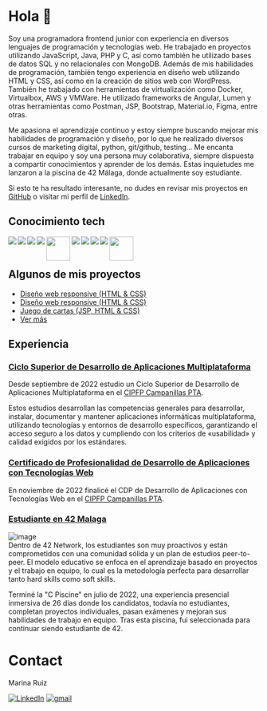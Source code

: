 # Hola 👋

Soy una programadora frontend junior con experiencia en diversos lenguajes de programación y tecnologías web. He trabajado en proyectos utilizando JavaScript, Java, PHP y C, así como también he utilizado bases de datos SQL y no relacionales con MongoDB. Además de mis habilidades de programación, también tengo experiencia en diseño web utilizando HTML y CSS, así como en la creación de sitios web con WordPress. También he trabajado con herramientas de virtualización como Docker, Virtualbox, AWS y VMWare. He utilizado frameworks de Angular, Lumen y otras herramientas como Postman, JSP, Bootstrap, Material.io, Figma, entre otras. 

Me apasiona el aprendizaje continuo y estoy siempre buscando mejorar mis habilidades de programación y diseño, por lo que he realizado diversos cursos de marketing digital, python, git/github, testing... Me encanta trabajar en equipo y soy una persona muy colaborativa, siempre dispuesta a compartir conocimientos y aprender de los demás. Estas inquietudes me lanzaron a la piscina de 42 Málaga, donde actualmente soy estudiante.

Si esto te ha resultado interesante, no dudes en revisar mis proyectos en [GitHub](https://github.com/marruiart?tab=repositories) o visitar mi perfil de [LinkedIn](https://linkedin.com/in/marruiart). 

## Conocimiento tech

<img src="https://github.com/abranhe/programming-languages-logos/blob/master/src/html/html_48x48.png" align="left"/>
<img src="https://github.com/abranhe/programming-languages-logos/blob/master/src/css/css_48x48.png" align="left"/>
<img src="https://github.com/abranhe/programming-languages-logos/blob/master/src/javascript/javascript_48x48.png" align="left"/>
<img src="https://github.com/abranhe/programming-languages-logos/blob/master/src/typescript/typescript_48x48.png" align="left"/>
<img src="https://user-images.githubusercontent.com/88201067/189842194-7873c5c0-6f76-4bf8-9051-134f83bf017e.png" height="48" align="left"/>
<img src="https://github.com/abranhe/programming-languages-logos/blob/master/src/c/c_48x48.png" align="left"/>
<img src="https://github.com/abranhe/programming-languages-logos/blob/master/src/java/java_48x48.png" align="left"/>
<img src="https://github.com/abranhe/programming-languages-logos/blob/master/src/php/php_48x48.png" align="left"/>
<img src="https://github.com/abranhe/programming-languages-logos/blob/master/src/python/python_48x48.png" align="left"/>
<img src="https://img.shields.io/badge/Angular-DD0031?style=for-the-badge&logo=angular&logoColor=white" height="48" align="left"/>

<br>
<br>

## Algunos de mis proyectos

* [Diseño web responsive (HTML & CSS)](https://marruiart.github.io/ilea-web)
* [Diseño web responsive (HTML & CSS)](https://marruiart.github.io/sinf_scanner)
* [Juego de cartas (JSP, HTML & CSS)](https://github.com/marruiart/juego_cartas)
* [Ver más](https://github.com/marruiart?tab=repositories)

## Experiencia

### [Ciclo Superior de Desarrollo de Aplicaciones Multiplataforma](https://www.todofp.es/dam/jcr:7655e32d-08a3-47a7-a479-ddb6f032c63e/n-tsdesarrolloaplicacionesmultiplataformaen-pdf.pdf)
Desde septiembre de 2022 estudio un Ciclo Superior de Desarrollo de Aplicaciones Multiplataforma en el [CIPFP Campanillas PTA](https://fp.iescampanillas.com/). 

Estos estudios desarrollan las competencias generales para desarrollar, instalar, documentar y mantener aplicaciones informáticas multiplataforma, utilizando tecnologías y entornos de desarrollo específicos, garantizando el acceso seguro a los datos y cumpliendo con los criterios de «usabilidad» y calidad exigidos por los estándares.

### [Certificado de Profesionalidad de Desarrollo de Aplicaciones con Tecnologías Web](https://www.todofp.es/dam/todofp/certificados-profesionalidad/europass/n3-ifcd0210-es-pub.pdf)
En noviembre de 2022 finalicé el CDP de Desarrollo de Aplicaciones con Tecnologías Web en el [CIPFP Campanillas PTA](https://fp.iescampanillas.com/).

### [Estudiante en 42 Malaga](https://www.42malaga.com/)
![image](https://user-images.githubusercontent.com/88201067/189473952-bf70137c-0788-4d8a-b96e-ba62ad6d92c3.png) <br>
Dentro de 42 Network, los estudiantes son muy proactivos y están comprometidos con una comunidad sólida y un plan de estudios peer-to-peer. El modelo educativo se enfoca en el aprendizaje basado en proyectos y el trabajo en equipo, lo cual es la metodología perfecta para desarrollar tanto hard skills como soft skills.

Terminé la "C Piscine" en julio de 2022, una experiencia presencial inmersiva de 26 días donde los candidatos, todavía no estudiantes, completan proyectos individuales, pasan exámenes y mejoran sus habilidades de trabajo en equipo. Tras esta piscina, fui seleccionada para continuar siendo estudiante de 42.

# Contact

<p> Marina Ruiz </p>

[![LinkedIn][linkedin-shield]](https://linkedin.com/in/marruiart)
[![gmail][gmail-shield]](mailto:marruiart@gmail.com)

[linkedin-shield]: https://img.shields.io/badge/-LinkedIn-black.svg?style=for-the-badge&logo=linkedin&colorB=555
[gmail-shield]: https://img.shields.io/badge/Gmail-D14836?style=for-the-badge&logo=gmail&logoColor=white
